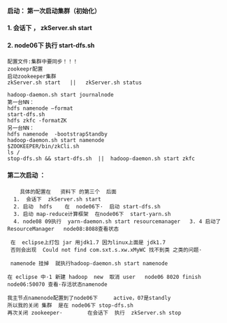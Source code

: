  
 
#### 启动： 第一次启动集群（初始化）

#### 1. 会话下 ，    zkServer.sh start	
#### 2. node06下  执行   start-dfs.sh

> 
	配置文件:集群中要同步！！！
	zookeepr配置
	启动zookeeper集群
	zkServer.sh start   ||   zkServer.sh status
	
	hadoop-daemon.sh start journalnode
	第一台NN：
	hdfs namenode –format
	start-dfs.sh
	hdfs zkfc -formatZK
	另一台NN：
	hdfs namenode  -bootstrapStandby
	hadoop-daemon.sh start namenode
	$ZOOKEEPER/bin/zkCli.sh 
	ls /
	stop-dfs.sh && start-dfs.sh  ||  hadoop-daemon.sh start zkfc
 
 
#### 第二次启动 ：
		具体的配置在   资料下 的第三个  后面
	  1.  会话下  zkServer.sh start   
	  2. 启动  hdfs    在  node06下·  启动 start-dfs.sh 
	  3. 启动 map-reduce计算框架  在node06下  start-yarn.sh 
	  4. node08 09执行  yarn-daemon.sh start resourcemanager   3. 4 启动了 ResourceManager   node08:8088查看状态


> 
	 在  eclipse上打包 jar 用jdk1.7 因为linux上面是 jdk1.7  
	 否则会出现  Could not find com.sxt.s.xw.xMyWC 找不到类 之类的问题·

	 namenode 挂掉  就执行hadoop-daemon.sh start namenode

	在 eclipse 中·1 新建 hadoop  new  取消 user   node06 8020 finish 
	node06:50070 查看·存活状态namenode 

	我主节点namenode配置到了node06下     active，07是standly
	所以我的关闭 集群  是在 node06下 stop-dfs.sh  
	再次关闭 zookeeper·        在会话下  执行  zkServer.sh stop


